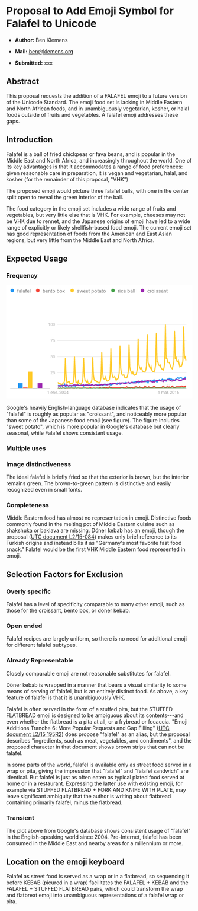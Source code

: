 Proposal to Add Emoji Symbol for **Falafel** to Unicode 
====================================================================

-   **Author:** Ben Klemens

-   **Mail:** ben@klemens.org

-   **Submitted:** xxx

Abstract
------------

This proposal requests the addition of a FALAFEL emoji to a future version of the
Unicode Standard.  The emoji food set is lacking in Middle Eastern and North African
foods, and in unambiguously vegetarian, kosher, or halal foods outside of fruits and
vegetables. A falafel emoji addresses these gaps.


Introduction
------------

Falafel is a ball of fried chickpeas or fava beans, and is popular in the Middle East
and North Africa, and increasingly throughout the world.  One of its key advantages is
that it accommodates a range of food preferences: given reasonable care in preparation,
it is vegan and vegetarian, halal, and kosher (for the remainder of this proposal, "VHK")

The proposed emoji would picture three falafel balls, with one in the center split open to
reveal the green interior of the ball.

The food category in the emoji set includes a wide range of fruits and vegetables, but
very little else that is VHK. For example, cheeses may not be VHK due to rennet, and the
Japanese origins of emoji have led to a wide range of explicitly or likely
shellfish-based food emoji. The current emoji set has good representation of foods
from the American and East Asian regions, but very little from the Middle East and
North Africa.

Expected Usage
------------

### Frequency

!["Falafel" is as common as "croissant" in Google's database](trends.png)

Google's heavily English-language database indicates that the usage of "falafel" is roughly as popular as "croissant", and noticeably more popular than some of the Japanese food emoji (see figure). 
The figure includes "sweet potato", which is more popular in Google's database but clearly seasonal, while Falafel shows consistent usage.

### Multiple uses



### Image distinctiveness
The ideal falafel is briefly fried so that the exterior is brown, but the interior remains green. The brown-to-green pattern is distinctive and easily recognized even in small fonts.

### Completeness
Middle Eastern food has almost no representation in emoji. Distinctive foods
commonly found in the melting pot of Middle Eastern cuisine such as shakshuka or
baklava are missing.  Döner kebab has an emoji, though the proposal ([UTC document
L2/15-084](http://www.unicode.org/L2/L2015/15084-kebab.pdf)) makes only brief reference
to its Turkish origins and instead bills it as "Germany's most favorite fast food snack."
Falafel would be the first VHK Middle Eastern food represented in emoji.

Selection Factors for Exclusion
------------

### Overly specific

Falafel has a level of specificity comparable to many other emoji, such as those for
the croissant, bento box, or döner kebab.

### Open ended

Falafel recipes are largely uniform, so there is no need for additional emoji for different falafel subtypes.

### Already Representable

Closely comparable emoji are not reasonable substitutes for falafel.

Döner kebab is wrapped in a manner that bears a visual similarity to some means of
serving of falafel, but is an entirely distinct food.
As above, a key feature of falafel is that it is unambiguously VHK.

Falafel is often served in the form of a stuffed pita, but the STUFFED FLATBREAD
emoji is designed to be ambiguous about its contents---and even whether the flatbread is a
pita at all, or a frybread or focaccia. "Emoji Additions Tranche 6: More
Popular Requests and Gap Filling" ([UTC document L2/15 195R2](https://www.unicode.org/L2/L2015/15195r2-emoji-add-tranche6.pdf)) does propose "falafel" as an alias,
but the proposal describes "ingredients, such as meat, vegetables, and condiments",
and the proposed character in that document shows brown strips that can not be falafel.

In some parts of the world, falafel is available only as street food served in
a wrap or pita, giving the impression that "falafel" and "falafel sandwich" are identical.
But falafel is just as often eaten as typical plated food served at home
or in a restaurant. Expressing the latter use with existing emoji, for example via
STUFFED FLATBREAD + FORK AND KNIFE WITH PLATE, may leave significant ambiguity that
the author is writing about flatbread containing primarily falafel, minus the flatbread.

### Transient

The plot above from Google's database shows consistent usage of "falafel" in the
English-speaking world since 2004. Pre-Internet, falafel has been consumed in the
Middle East and nearby areas for a millennium or more.


Location on the emoji keyboard
------------

Falafel as street food is served as a wrap or in a flatbread, so sequencing it before KEBAB
(picured in a wrap) facilitates the FALAFEL + KEBAB and the FALAFEL + STUFFED FLATBREAD pairs, which could
transform the wrap and flatbreat emoji into unambiguous representations of a falafel wrap
or pita.
